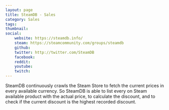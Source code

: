 ```yaml
---
layout: page
title: SteamDB - Sales
category: Sales
tags: 
thumbnail: 
social:
    website: https://steamdb.info/
    steam: https://steamcommunity.com/groups/steamdb
    github: 
    twitter: http://twitter.com/SteamDB
    facebook: 
    reddit: 
    youtube: 
    twitch: 
---
```

SteamDB continuously crawls the Steam Store to fetch the current prices in every available currency. So SteamDB is able to list every on Steam available product with the actual price, to calculate the discount, and to check if the current discount is the highest recorded discount.